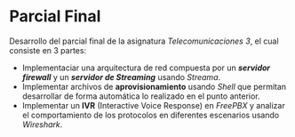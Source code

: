 # **Parcial Final**

Desarrollo del parcial final de la asignatura _Telecomunicaciones 3_, el cual consiste en 3 partes:

- Implementaciar una arquitectura de red compuesta por un _**servidor firewall**_ y un _**servidor de Streaming**_ usando _Streama_.
- Implementar archivos de **aprovisionamiento** usando _Shell_ que permitan desarrollar de forma automática lo realizado en el punto anterior.
- Implementar un **IVR** (Interactive Voice Response) en _FreePBX_ y analizar el comportamiento de los protocolos en diferentes escenarios usando _Wireshark_. 
